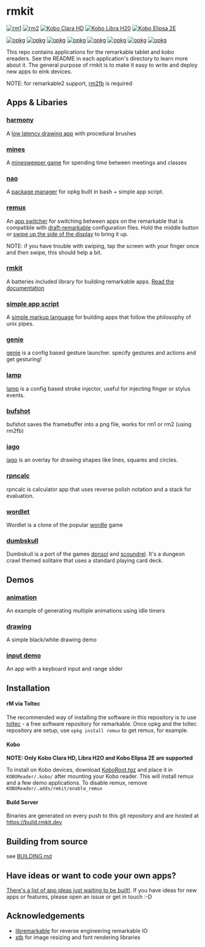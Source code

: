 # rmkit

[![rm1](https://img.shields.io/badge/rM1-supported-green)](https://remarkable.com/store/remarkable)
[![rm2](https://img.shields.io/badge/rM2-supported-green)](https://remarkable.com/store/remarkable-2)
[![Kobo Clara HD](https://img.shields.io/badge/Kobo_Clara_HD-supported-green)](https://us.kobobooks.com/products/kobo-clara-hd)
[![Kobo Libra H20](https://img.shields.io/badge/Kobo_Libra_H2O-supported-green)](https://us.kobobooks.com/products/kobo-libra-h2o)
[![Kobo Elipsa 2E](https://img.shields.io/badge/Kobo_Libra_H2O-supported-green)](https://us.kobobooks.com/products/kobo-elipsa-2e)


[![opkg](https://img.shields.io/badge/OPKG-harmony-blue)](https://github.com/toltec-dev/toltec)
[![opkg](https://img.shields.io/badge/OPKG-mines-blue)](https://github.com/toltec-dev/toltec)
[![opkg](https://img.shields.io/badge/OPKG-nao-blue)](https://github.com/toltec-dev/toltec)
[![opkg](https://img.shields.io/badge/OPKG-remux-blue)](https://github.com/toltec-dev/toltec)
[![opkg](https://img.shields.io/badge/OPKG-simple-blue)](https://github.com/toltec-dev/toltec)
[![opkg](https://img.shields.io/badge/OPKG-bufshot-blue)](https://github.com/toltec-dev/toltec)
[![opkg](https://img.shields.io/badge/OPKG-iago-blue)](https://github.com/toltec-dev/toltec)
[![opkg](https://img.shields.io/badge/OPKG-genie-blue)](https://github.com/toltec-dev/toltec)

This repo contains applications for the remarkable tablet and kobo ereaders.
See the README in each application's directory to learn more about it. The
general purpose of rmkit is to make it easy to write and deploy new apps to eink devices.

NOTE: for remarkable2 support, [rm2fb](https://github.com/ddvk/remarkable2-framebuffer) is required


## Apps & Libaries

### [harmony](src/harmony)

A [low latency drawing app](https://rmkit.dev/apps/harmony) with procedural brushes

### [mines](src/minesweeper)

A [minesweeper game](https://rmkit.dev/apps/minesweeper) for spending time between meetings and classes

### [nao](src/nao)

A [package manager](https://rmkit.dev/apps/nao) for opkg built in bash + simple app script.

### [remux](src/remux)

An [app switcher](https://rmkit.dev/apps/remux) for switching between apps on the remarkable that is compatible
with [draft-remarkable](https://github.com/dixonary/draft-reMarkable/)
configuration files. Hold the middle button or [swipe up the side of the display](https://imgur.com/a/rT94L8W) to bring it up.

NOTE: if you have trouble with swiping, tap the screen with your finger once
and then swipe, this should help a bit.

### [rmkit](src/rmkit)

A batteries included library for building remarkable apps. [Read the documentation](https://docs.rmkit.dev)

### [simple app script](src/simple)

A [simple markup language](https://rmkit.dev/apps/sas) for building apps that
follow the philosophy of unix pipes.

### [genie](src/genie)

[genie](https://rmkit.dev/apps/genie) is a config based gesture launcher.
specify gestures and actions and get gesturing!

### [lamp](src/lamp)

[lamp](https://rmkit.dev/apps/lamp) is a config based stroke injector, useful
for injecting finger or stylus events.

### [bufshot](src/bufshot)

bufshot saves the framebuffer into a png file, works for rm1 or rm2 (using
rm2fb)

### [iago](src/iago)

[iago](https://rmkit.dev/apps/iago) is an overlay for drawing shapes like
lines, squares and circles.

### [rpncalc](src/rpncalc)

rpncalc is calculator app that uses reverse polish notation and a stack for
evaluation.

### [wordlet](src/wordlet)

Wordlet is a clone of the popular [wordle](https://www.powerlanguage.co.uk/wordle/) game

### [dumbskull](src/dumbskull)

Dumbskull is a port of the games [donsol](https://100r.co/site/donsol.html) and
[scoundrel](stfj.net/index2.php?project=art/2011/Scoundrel.pdf). It's a dungeon
crawl themed solitaire that uses a standard playing card deck.

## Demos

### [animation](src/animation_demo)

An example of generating multiple animations using idle timers

### [drawing](src/drawing_demo)

A simple black/white drawing demo

### [input demo](src/input_demo)

An app with a keyboard input and range slider

## Installation

#### rM via Toltec

The recommended way of installing the software in this repository is to use
[toltec](https://github.com/toltec-dev/toltec) - a free software repository for
remarkable. Once opkg and the toltec repository are setup, use `opkg install
remux` to get remux, for example.

#### Kobo

**NOTE: Only Kobo Clara HD, Libra H2O and Kobo Elipsa 2E are supported**

To install on Kobo devices, download [KoboRoot.tgz](https://build.rmkit.dev/master/latest/kobo/KoboRoot.tgz) and place it in `KOBOReader/.kobo/` after mounting your Kobo reader. This will install remux and a few demo applications. To disable remux, remove `KOBOReader/.adds/rmkit/enable_remux`

#### Build Server

Binaries are generated on every push to this git repository and are hosted at
https://build.rmkit.dev

## Building from source

see [BUILDING.md](docs/BUILDING.md)

## Have ideas or want to code your own apps?

[There's a list of app ideas just waiting to be built!](docs/APP_IDEAS.md). If
you have ideas for new apps or features, please open an issue or get in touch
:-D

## Acknowledgements

* [libremarkable](https://github.com/canselcik/libremarkable) for reverse engineering remarkable IO
* [stb](https://github.com/nothings/stb) for image resizing and font rendering libraries
